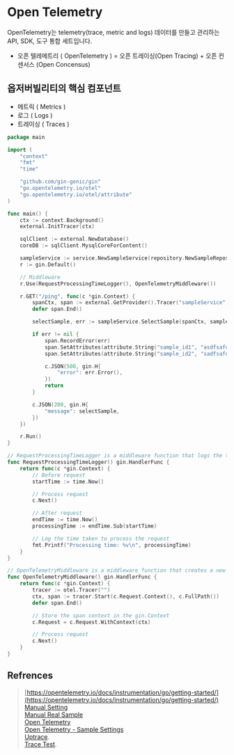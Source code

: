 # Open Telemetry 

OpenTelemetry는 telemetry(trace, metric and logs) 데이터를 만들고 관리하는 API, SDK, 도구 통합 세트입니다.  

- 오픈 텔레메트리 ( OpenTelemetry ) = 오픈 트레이싱(Open Tracing) + 오픈 컨센서스 (Open Concensus)

## 옵저버빌리티의 핵심 컴포넌트 

- 메트릭 ( Metrics )
- 로그 ( Logs )
- 트레이싱 ( Traces )

```go
package main

import (
	"context"
	"fmt"
	"time"

	"github.com/gin-gonic/gin"
	"go.opentelemetry.io/otel"
	"go.opentelemetry.io/otel/attribute"
)

func main() {
	ctx := context.Background()
	external.InitTracer(ctx)

	sqlClient := external.NewDatabase()
	coreDB := sqlClient.MysqlCoreForContent()

	sampleService := service.NewSampleService(repository.NewSampleRepository(coreDB))
	r := gin.Default()

	// Middleware
	r.Use(RequestProcessingTimeLogger(), OpenTelemetryMiddleware())

	r.GET("/ping", func(c *gin.Context) {
		spanCtx, span := external.GetProvider().Tracer("sampleService").Start(c.Request.Context(), "GrpcSelectSample")
		defer span.End()

		selectSample, err := sampleService.SelectSample(spanCtx, sample.SampleRequest{CmpId: "test_sample_cmp_id"})

		if err != nil {
			span.RecordError(err)
			span.SetAttributes(attribute.String("sample_id1", "asdfsafdsadfasfd"))
			span.SetAttributes(attribute.String("sample_id2", "sadfsafdsafdasdf"))

			c.JSON(500, gin.H{
				"error": err.Error(),
			})
			return
		}

		c.JSON(200, gin.H{
			"message": selectSample,
		})
	})

	r.Run()
}

// RequestProcessingTimeLogger is a middleware function that logs the time taken to process a request.
func RequestProcessingTimeLogger() gin.HandlerFunc {
	return func(c *gin.Context) {
		// Before request
		startTime := time.Now()

		// Process request
		c.Next()

		// After request
		endTime := time.Now()
		processingTime := endTime.Sub(startTime)

		// Log the time taken to process the request
		fmt.Printf("Processing time: %v\n", processingTime)
	}
}

// OpenTelemetryMiddleware is a middleware function that creates a new trace for each incoming HTTP request.
func OpenTelemetryMiddleware() gin.HandlerFunc {
	return func(c *gin.Context) {
		tracer := otel.Tracer("")
		ctx, span := tracer.Start(c.Request.Context(), c.FullPath())
		defer span.End()

		// Store the span context in the gin.Context
		c.Request = c.Request.WithContext(ctx)

		// Process request
		c.Next()
	}
}

```

## Refrences 

> [https://opentelemetry.io/docs/instrumentation/go/getting-started/](https://opentelemetry.io/docs/instrumentation/go/getting-started/)  
> [Manual Setting](https://opentelemetry.io/docs/instrumentation/go/manual/)     
> [Manual Real Sample](https://github.com/open-telemetry/opentelemetry-go/tree/main/example)   
> [Open Telemetry](https://haandol.github.io/2021/12/13/demystifying-observability-and-opentelemetry-2.html#fn:2)   
> [Open Telemetry - Sample Settings](https://uptrace.dev/opentelemetry/go-tracing.html#adding-span-events)    
> [Uptrace](https://uptrace.dev/get/opentelemetry-apm.html).    
> [Trace Test](https://github.com/open-telemetry/opentelemetry-go/blob/main/sdk/trace/trace_test.go).   
